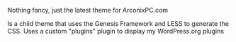 Nothing fancy, just the latest theme for ArconixPC.com

Is a child theme that uses the Genesis Framework and LESS to generate the CSS. Uses a custom "plugins" plugin to display my WordPress.org plugins
